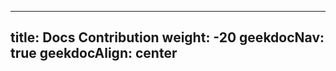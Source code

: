 ***

title: Docs Contribution
weight: -20
geekdocNav: true
geekdocAlign: center
--------------------

